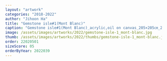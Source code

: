 ```yaml
---
layout: "artwork"
categories: "2018-2022"
author: "Jihoon Ha"
title: "Gemstone isle#1(Mont Blanc)"
caption: "Gemstone isle#1(Mont Blanc)_acrylic,oil on canvas_205×205㎝_2022"
image: /assets/images/artworks/2022/gemstone-isle-1_mont-blanc.jpg
thumb: /assets/images/artworks/2022/thumbs/gemstone-isle-1_mont-blanc.jpg
order: 22020501
sizeScore: 05
orderByYear: 2022039
---
```


